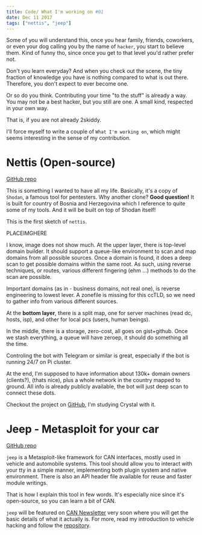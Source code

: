 ```yaml
---
title: Code/ What I'm working on #01
date: Dec 11 2017
tags: ["nettis", "jeep"]
---
```


Some of you will understand this, once you hear family, friends, coworkers, or 
even your dog calling you by the name of `hacker`, you start to believe them.
Kind of funny tho, since once you get to that level you'd rather prefer not.
  
Don't you learn everyday? And when you check out the scene, the tiny
fraction of knowledge you have is nothing compared to what is out there.
Therefore, you don't expect to ever become one.
  
Or so do you think. Contributing your time "to the stuff" is already a way. 
You may not be a best hacker, but you still are one. A small kind, respected in 
your own way.
  
That is, if you are not already 2skiddy.

I'll force myself to write a couple of `What I'm working on`, which might seems
interesting in the sense of my contribution. 

# Nettis (Open-source)

[GitHub repo](https://github.com/duraki/nettis)
  
This is something I wanted to have all my life. Basically, it's a copy of `Shodan`, a
famous tool for pentesters. Why another clone? **Good question!** It is
built for country of Bosnia and Herzegovina which I reference to quite some of
my tools. And it will be built on top of Shodan itself!
  
This is the first sketch of `nettis`.
  
PLACEIMGHERE

I know, image does not show much. At the upper layer, there is top-level domain
builder. It should support a queue-like environment to scan and map domains from
all possible sources. Once a domain is found, it does a deep scan to get
possible domains within the same root. As such, using reverse techniques, or
routes, various different fingering (ehm ...) methods to do the scan are
possible.
  
Important domains (as in - business domains, not real one), is reverse
engineering to lowest lever. A zonefile is missing for this ccTLD, so we need
to gather info from various different sources.
  
At the **bottom layer**, there is a split map, one for server machines (read dc, 
hosts, isp), and other for local pcs (users, human beings).
  
In the middle, there is a storage, zero-cost, all goes on gist+github. Once we
stash everything, a queue will have zeroep, it should do something all the time.
  
Controling the bot with Telegram or similar is great, especially if the bot is
running 24/7 on Pi cluster.
  
At the end, I'm supposed to have information about 130k+ domain owners
(clients?), (thats nice), plus a whole network in the country mapped to ground. 
All info is already publicly available, the bot will just deep scan to connect these dots.
  
Checkout the project on [GitHub](https://github.com/duraki/nettis), I'm studying 
Crystal with it.
  
# Jeep - Metasploit for your car

[GitHub repo](https://github.com/duraki/jeep)

`jeep` is a Metasploit-like framework for CAN interfaces, mostly used in vehicle 
and automobile systems. This tool should allow you to interact with your tty 
in a simple manner, implementing both plugin system and native environment. There 
is also an API header file available for reuse and faster module writings.
  
That is how I explain this tool in few words. It's especially nice since it's
open-source, so you can learn a bit of CAN. 
  
`jeep` will be featured on [CAN Newsletter](https://can-newsletter.org/) very
soon where you will get the basic details of what it actually is. For more, read
my introduction to vehicle hacking and follow the
[repository](https://github.com/duraki/jeep).
